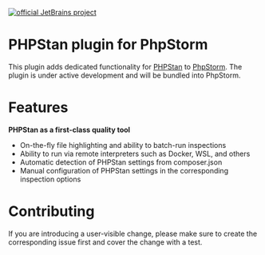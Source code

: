 [![official JetBrains project](https://jb.gg/badges/official.svg)](https://confluence.jetbrains.com/display/ALL/JetBrains+on+GitHub)

# PHPStan plugin for PhpStorm
This plugin adds dedicated functionality for [PHPStan](https://phpstan.org/) to [PhpStorm](https://www.jetbrains.com/phpstorm/). The plugin is under active development and will be bundled into PhpStorm.

# Features

**PHPStan as a first-class quality tool**

- On-the-fly file highlighting and ability to batch-run inspections
- Ability to run via remote interpreters such as Docker, WSL, and others
- Automatic detection of PHPStan settings from composer.json
- Manual configuration of PHPStan settings in the corresponding inspection options
  
# Contributing

If you are introducing a user-visible change, please make sure to create the corresponding issue first and cover the change with a test.